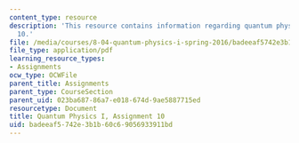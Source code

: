 ```yaml
---
content_type: resource
description: 'This resource contains information regarding quantum physics: Assignment
  10.'
file: /media/courses/8-04-quantum-physics-i-spring-2016/badeeaf5742e3b1b60c69056933911bd_MIT8_04S16_ps10_2016.pdf
file_type: application/pdf
learning_resource_types:
- Assignments
ocw_type: OCWFile
parent_title: Assignments
parent_type: CourseSection
parent_uid: 023ba687-86a7-e018-674d-9ae5887715ed
resourcetype: Document
title: Quantum Physics I, Assignment 10
uid: badeeaf5-742e-3b1b-60c6-9056933911bd
---
```

